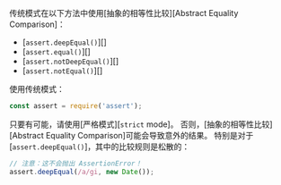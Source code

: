 

传统模式在以下方法中使用[抽象的相等性比较][Abstract Equality Comparison]：

* [`assert.deepEqual()`][]
* [`assert.equal()`][]
* [`assert.notDeepEqual()`][]
* [`assert.notEqual()`][]

使用传统模式：

```js
const assert = require('assert');
```

只要有可能，请使用[严格模式][`strict` mode]。 
否则，[抽象的相等性比较][Abstract Equality Comparison]可能会导致意外的结果。
特别是对于 [`assert.deepEqual()`]，其中的比较规则是松散的：

```js
// 注意：这不会抛出 AssertionError！
assert.deepEqual(/a/gi, new Date());
```

